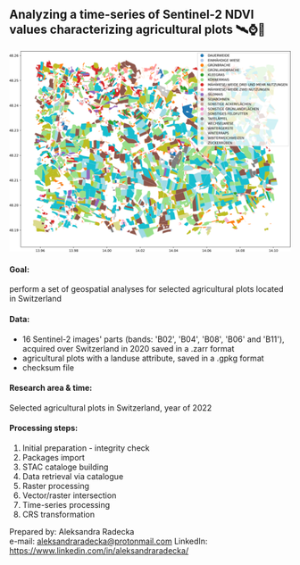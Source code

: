 ## Analyzing a time-series of Sentinel-2 NDVI values characterizing agricultural plots 🛰️⌚🥕

![](image/landuse_cropped_to_content.png)

#### Goal: 
perform a set of geospatial analyses for selected agricultural plots located in Switzerland

#### Data:
- 16 Sentinel-2 images' parts (bands: 'B02', 'B04', 'B08', 'B06' and 'B11'), acquired over Switzerland in 2020 saved in a .zarr format
- agricultural plots with a landuse attribute, saved in a .gpkg format
- checksum file 

#### Research area & time: 
Selected agricultural plots in Switzerland, year of 2022

#### Processing steps:
1. Initial preparation - integrity check
2. Packages import
3. STAC cataloge building
4. Data retrieval via catalogue
5. Raster processing
6. Vector/raster intersection
7. Time-series processing
8. CRS transformation

Prepared by: Aleksandra Radecka <br/>
e-mail: aleksandraradecka@protonmail.com
LinkedIn: https://www.linkedin.com/in/aleksandraradecka/
